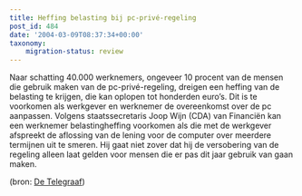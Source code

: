```yaml
---
title: Heffing belasting bij pc-privé-regeling
post_id: 484
date: '2004-03-09T08:37:34+00:00'
taxonomy:
    migration-status: review
---
```

Naar schatting 40.000 werknemers, ongeveer 10 procent van de mensen die gebruik maken van de pc-privé-regeling, dreigen een heffing van de belasting te krijgen, die kan oplopen tot honderden euro’s. Dit is te voorkomen als werkgever en werknemer de overeenkomst over de pc aanpassen. Volgens staatssecretaris Joop Wijn (CDA) van Financiën kan een werknemer belastingheffing voorkomen als die met de werkgever afspreekt de aflossing van de lening voor de computer over meerdere termijnen uit te smeren. Hij gaat niet zover dat hij de versobering van de regeling alleen laat gelden voor mensen die er pas dit jaar gebruik van gaan maken.

(bron: [De Telegraaf](http://www.telegraaf.nl/i-mail/article8554781.ece))